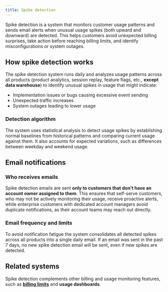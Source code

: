 ```yaml
---
title: Spike detection
---
```


Spike detection is a system that monitors customer usage patterns and sends email alerts when unusual usage spikes (both upward and downward) are detected. This helps customers avoid unexpected billing surprises, take action before reaching billing limits, and identify misconfigurations or system outages.

## How spike detection works

The spike detection system runs daily and analyzes usage patterns across all products (product analytics, session replay, feature flags, etc., **except data warehouse**) to identify unusual spikes in usage that might indicate:

- Implementation issues or bugs causing excessive event sending
- Unexpected traffic increases
- System outages leading to lower usage

### Detection algorithm

The system uses statistical analysis to detect usage spikes by establishing normal baselines from historical patterns and comparing current usage against them. It also accounts for expected variations, such as differences between weekday and weekend usage.

## Email notifications

### Who receives emails

Spike detection emails are sent **only to customers that don't have an account owner assigned to them**. This ensures that self-serve customers, who may not be actively monitoring their usage, receive proactive alerts, while enterprise customers with dedicated account managers avoid duplicate notifications, as their account teams may reach out directly.

### Email frequency and limits

To avoid notification fatigue the system consolidates all detected spikes across all products into a single daily email. If an email was sent in the past 7 days, no new spike detection email will be sent, even if new spikes are detected.

## Related systems

Spike detection complements other billing and usage monitoring features, such as **[billing limits](/docs/billing/limits-alerts)** and **usage dashboards**.